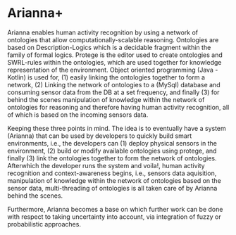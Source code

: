 # Arianna+

Arianna enables human activity recognition by using a network of ontologies that allow computationally-scalable reasoning. Ontologies are based on Description-Logics which is a decidable fragment within the family of formal logics. Protege is the editor used to create ontologies and SWRL-rules within the ontologies, which are used together for knowledge representation of the environment. Object oriented programming (Java - Kotlin) is used for, (1) easily linking the ontologies together to form a network, (2) Linking the network of ontologies to a (MySql) database and consuming sensor data from the DB at a set frequency, and finally (3) for behind the scenes manipulation of knowledge within the network of ontologies for reasoning and therefore having human activity recognition, all of which is based on the incoming sensors data.

Keeping these three points in mind. The idea is to eventually have a system (Arianna) that can be used by developers to quickly build smart environments, i.e., the developers can (1) deploy physical sensors in the environment, (2) build or modify available ontologies using protege, and finally (3) link the ontologies together to form the network of ontologies. Afterwhich the developer runs the system and voila!, human activity recognition and context-awareness begins, i.e., sensors data aquisition, manipulation of knowledge within the network of ontologies based on the sensor data, multi-threading of ontologies is all taken care of by Arianna behind the scenes. 

Furthermore, Arianna becomes a base on which further work can be done with respect to taking uncertainty into account, via integration of fuzzy or probabilistic approaches.
